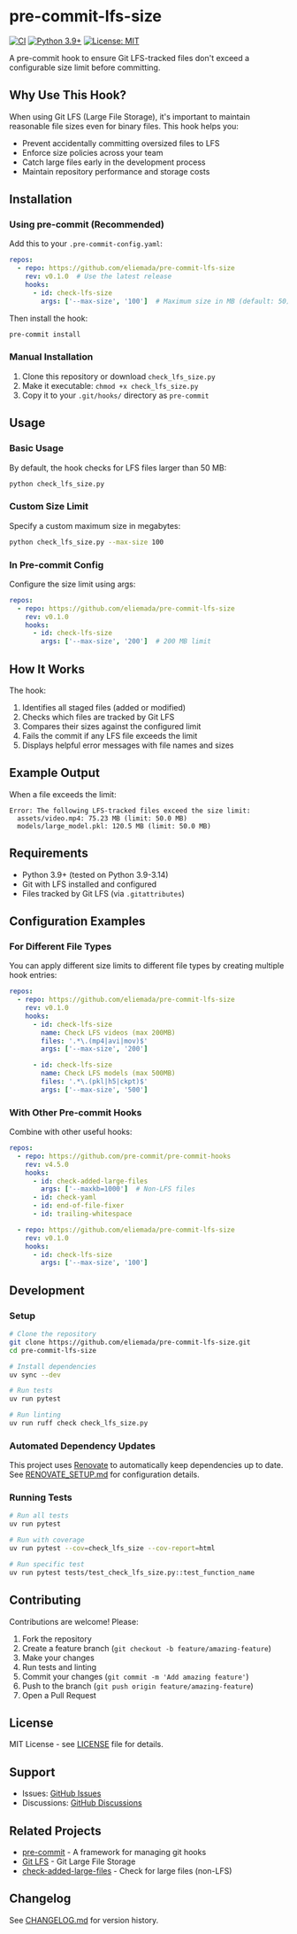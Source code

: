 # pre-commit-lfs-size

[![CI](https://github.com/eliemada/pre-commit-lfs-size/workflows/CI/badge.svg)](https://github.com/eliemada/pre-commit-lfs-size/actions)
[![Python 3.9+](https://img.shields.io/badge/python-3.9+-blue.svg)](https://www.python.org/downloads/)
[![License: MIT](https://img.shields.io/badge/License-MIT-yellow.svg)](https://opensource.org/licenses/MIT)

A pre-commit hook to ensure Git LFS-tracked files don't exceed a configurable size limit before committing.

## Why Use This Hook?

When using Git LFS (Large File Storage), it's important to maintain reasonable file sizes even for binary files. This hook helps you:

- Prevent accidentally committing oversized files to LFS
- Enforce size policies across your team
- Catch large files early in the development process
- Maintain repository performance and storage costs

## Installation

### Using pre-commit (Recommended)

Add this to your `.pre-commit-config.yaml`:

```yaml
repos:
  - repo: https://github.com/eliemada/pre-commit-lfs-size
    rev: v0.1.0  # Use the latest release
    hooks:
      - id: check-lfs-size
        args: ['--max-size', '100']  # Maximum size in MB (default: 50)
```

Then install the hook:

```bash
pre-commit install
```

### Manual Installation

1. Clone this repository or download `check_lfs_size.py`
2. Make it executable: `chmod +x check_lfs_size.py`
3. Copy it to your `.git/hooks/` directory as `pre-commit`

## Usage

### Basic Usage

By default, the hook checks for LFS files larger than 50 MB:

```bash
python check_lfs_size.py
```

### Custom Size Limit

Specify a custom maximum size in megabytes:

```bash
python check_lfs_size.py --max-size 100
```

### In Pre-commit Config

Configure the size limit using args:

```yaml
repos:
  - repo: https://github.com/eliemada/pre-commit-lfs-size
    rev: v0.1.0
    hooks:
      - id: check-lfs-size
        args: ['--max-size', '200']  # 200 MB limit
```

## How It Works

The hook:

1. Identifies all staged files (added or modified)
2. Checks which files are tracked by Git LFS
3. Compares their sizes against the configured limit
4. Fails the commit if any LFS file exceeds the limit
5. Displays helpful error messages with file names and sizes

## Example Output

When a file exceeds the limit:

```
Error: The following LFS-tracked files exceed the size limit:
  assets/video.mp4: 75.23 MB (limit: 50.0 MB)
  models/large_model.pkl: 120.5 MB (limit: 50.0 MB)
```

## Requirements

- Python 3.9+ (tested on Python 3.9-3.14)
- Git with LFS installed and configured
- Files tracked by Git LFS (via `.gitattributes`)

## Configuration Examples

### For Different File Types

You can apply different size limits to different file types by creating multiple hook entries:

```yaml
repos:
  - repo: https://github.com/eliemada/pre-commit-lfs-size
    rev: v0.1.0
    hooks:
      - id: check-lfs-size
        name: Check LFS videos (max 200MB)
        files: '.*\.(mp4|avi|mov)$'
        args: ['--max-size', '200']

      - id: check-lfs-size
        name: Check LFS models (max 500MB)
        files: '.*\.(pkl|h5|ckpt)$'
        args: ['--max-size', '500']
```

### With Other Pre-commit Hooks

Combine with other useful hooks:

```yaml
repos:
  - repo: https://github.com/pre-commit/pre-commit-hooks
    rev: v4.5.0
    hooks:
      - id: check-added-large-files
        args: ['--maxkb=1000']  # Non-LFS files
      - id: check-yaml
      - id: end-of-file-fixer
      - id: trailing-whitespace

  - repo: https://github.com/eliemada/pre-commit-lfs-size
    rev: v0.1.0
    hooks:
      - id: check-lfs-size
        args: ['--max-size', '100']
```

## Development

### Setup

```bash
# Clone the repository
git clone https://github.com/eliemada/pre-commit-lfs-size.git
cd pre-commit-lfs-size

# Install dependencies
uv sync --dev

# Run tests
uv run pytest

# Run linting
uv run ruff check check_lfs_size.py
```

### Automated Dependency Updates

This project uses [Renovate](https://github.com/apps/renovate) to automatically keep dependencies up to date. See [RENOVATE_SETUP.md](RENOVATE_SETUP.md) for configuration details.

### Running Tests

```bash
# Run all tests
uv run pytest

# Run with coverage
uv run pytest --cov=check_lfs_size --cov-report=html

# Run specific test
uv run pytest tests/test_check_lfs_size.py::test_function_name
```

## Contributing

Contributions are welcome! Please:

1. Fork the repository
2. Create a feature branch (`git checkout -b feature/amazing-feature`)
3. Make your changes
4. Run tests and linting
5. Commit your changes (`git commit -m 'Add amazing feature'`)
6. Push to the branch (`git push origin feature/amazing-feature`)
7. Open a Pull Request

## License

MIT License - see [LICENSE](LICENSE) file for details.

## Support

- Issues: [GitHub Issues](https://github.com/eliemada/pre-commit-lfs-size/issues)
- Discussions: [GitHub Discussions](https://github.com/eliemada/pre-commit-lfs-size/discussions)

## Related Projects

- [pre-commit](https://pre-commit.com/) - A framework for managing git hooks
- [Git LFS](https://git-lfs.github.com/) - Git Large File Storage
- [check-added-large-files](https://github.com/pre-commit/pre-commit-hooks#check-added-large-files) - Check for large files (non-LFS)

## Changelog

See [CHANGELOG.md](CHANGELOG.md) for version history.

